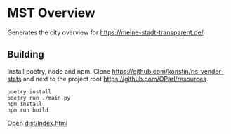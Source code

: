# MST Overview 

Generates the city overview for https://meine-stadt-transparent.de/

## Building

Install poetry, node and npm. Clone https://github.com/konstin/ris-vendor-stats and next to the project root https://github.com/OParl/resources.

```shell script
poetry install
poetry run ./main.py
npm install
npm run build
```

Open [dist/index.html](dist/index.html)
